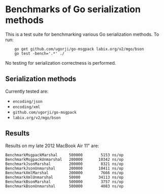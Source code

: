 # Benchmarks of Go serialization methods

This is a test suite for benchmarking various Go serialization methods.
To run:

```
    go get github.com/ugorji/go-msgpack labix.org/v2/mgo/bson
    go test -bench='.*' ./
```

No testing for serialization correctness is performed.

## Serialization methods

Currently tested are:

- `encoding/json`
- `encoding/xml`
- `github.com/ugorji/go-msgpack`
- `labix.org/v2/mgo/bson`

## Results

Results on my late 2012 MacBook Air 11" are:

```
BenchmarkMsgpackMarshal	  	500000	      5153 ns/op
BenchmarkMsgpackUnmarshal 	200000	     10342 ns/op
BenchmarkJsonMarshal	  	200000	      8321 ns/op
BenchmarkJsonUnmarshal	  	200000	     10411 ns/op
BenchmarkXmlMarshal	  		200000	      7666 ns/op
BenchmarkXmlUnmarshal	   	50000	     34113 ns/op
BenchmarkBsonMarshal	  	500000	      3757 ns/op
BenchmarkBsonUnmarshal	  	500000	      4083 ns/op
```